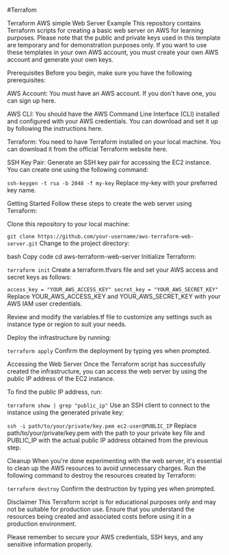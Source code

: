 #Terrafom

Terraform AWS simple Web Server Example
This repository contains Terraform scripts for creating a basic web server on AWS for learning purposes. Please note that the public and private keys used in this template are temporary and for demonstration purposes only. If you want to use these templates in your own AWS account, you must create your own AWS account and generate your own keys.

Prerequisites
Before you begin, make sure you have the following prerequisites:

AWS Account: You must have an AWS account. If you don't have one, you can sign up here.

AWS CLI: You should have the AWS Command Line Interface (CLI) installed and configured with your AWS credentials. You can download and set it up by following the instructions here.

Terraform: You need to have Terraform installed on your local machine. You can download it from the official Terraform website here.

SSH Key Pair: Generate an SSH key pair for accessing the EC2 instance. You can create one using the following command:


`ssh-keygen -t rsa -b 2048 -f my-key`
Replace my-key with your preferred key name.

Getting Started
Follow these steps to create the web server using Terraform:

Clone this repository to your local machine:


`git clone https://github.com/your-username/aws-terraform-web-server.git`
Change to the project directory:

bash
Copy code
cd aws-terraform-web-server
Initialize Terraform:


`terraform init`
Create a terraform.tfvars file and set your AWS access and secret keys as follows:


`access_key = "YOUR_AWS_ACCESS_KEY"
secret_key = "YOUR_AWS_SECRET_KEY"`
Replace YOUR_AWS_ACCESS_KEY and YOUR_AWS_SECRET_KEY with your AWS IAM user credentials.

Review and modify the variables.tf file to customize any settings such as instance type or region to suit your needs.

Deploy the infrastructure by running:


`terraform apply`
Confirm the deployment by typing yes when prompted.

Accessing the Web Server
Once the Terraform script has successfully created the infrastructure, you can access the web server by using the public IP address of the EC2 instance.

To find the public IP address, run:


`terraform show | grep "public_ip"`
Use an SSH client to connect to the instance using the generated private key:


`ssh -i path/to/your/private/key.pem ec2-user@PUBLIC_IP`
Replace path/to/your/private/key.pem with the path to your private key file and PUBLIC_IP with the actual public IP address obtained from the previous step.

Cleanup
When you're done experimenting with the web server, it's essential to clean up the AWS resources to avoid unnecessary charges. Run the following command to destroy the resources created by Terraform:


`terraform destroy`
Confirm the destruction by typing yes when prompted.

Disclaimer
This Terraform script is for educational purposes only and may not be suitable for production use. Ensure that you understand the resources being created and associated costs before using it in a production environment.

Please remember to secure your AWS credentials, SSH keys, and any sensitive information properly.
